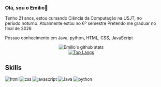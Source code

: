 ### Olá, sou o Emilio👋

Tenho 21 anos, estou cursando Ciência da Computação na USJT, no período noturno. Atualmente estou no 6º semestre
Pretendo me graduar no final de 2026

Possuo conhecimento em Java, python, HTML, CSS, JavaScript

<div align="center">

 ![Emilio's github stats](https://github-readme-stats.vercel.app/api?username=oEmailou02&show_icons=true&theme=material-palenight)
 <br/>
 [![Top Langs](https://github-readme-stats.vercel.app/api/top-langs/?username=oEmailou02&langs_count=10&layout=compact&theme=material-palenight)](https://github.com/oEmailou02/github-readme-stats)
 <br/>
 </div>
 
 ## Skills
 ![html](https://img.shields.io/badge/HTML5-e74c3c?style=for-the-badge&logo=html5&logoColor=white)
 ![css](https://img.shields.io/badge/CSS3-3498db?&style=for-the-badge&logo=css3&logoColor=white)
 ![javascript](https://img.shields.io/badge/JavaScript-F7DF1E?style=for-the-badge&logo=javascript&logoColor=black)
 ![Java](https://img.shields.io/badge/java-%23ED8B00.svg?style=for-the-badge&logo=openjdk&logoColor=white)
![python](https://img.shields.io/badge/Python-3776AB?style=for-the-badge&logo=python&logoColor=white)
<!--
**oEmailou02/oEmailou02** is a ✨ _special_ ✨ repository because its `README.md` (this file) appears on your GitHub profile.

Here are some ideas to get you started:

- 🔭 I’m currently working on ...
- 🌱 I’m currently learning ...
- 👯 I’m looking to collaborate on ...
- 🤔 I’m looking for help with ...
- 💬 Ask me about ...
- 📫 How to reach me: ...
- 😄 Pronouns: ...
- ⚡ Fun fact: ...
-->
